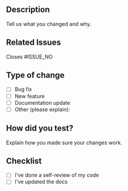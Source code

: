 <!-- Welcome and thanks for creating a pull request! -->
<!-- Please fill out the information below. -->

## Description

Tell us what you changed and why.

## Related Issues

Closes #ISSUE_NO

## Type of change

- [ ] Bug fix
- [ ] New feature
- [ ] Documentation update
- [ ] Other (please explain):

## How did you test?

Explain how you made sure your changes work.

## Checklist

- [ ] I've done a self-review of my code
- [ ] I've updated the docs
